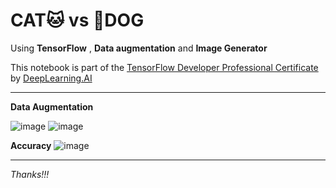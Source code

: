 # CAT🐱 vs 🐶DOG
Using **TensorFlow** , **Data augmentation** and **Image Generator**

This notebook is part of the [TensorFlow Developer Professional Certificate](http://www.coursera.org/professional-certificates/tensorflow-in-practice) by [DeepLearning.AI](h)

---
**Data Augmentation**

![image](https://github.com/user-attachments/assets/b1a76f4f-6660-4a91-907f-8a67d16969c1)
![image](https://github.com/user-attachments/assets/4c26a842-fa21-4d06-859d-e866e824cbc3)

**Accuracy**
![image](https://github.com/user-attachments/assets/e68266dc-5010-48aa-9da6-8cc011815346)

---
*Thanks!!!*
